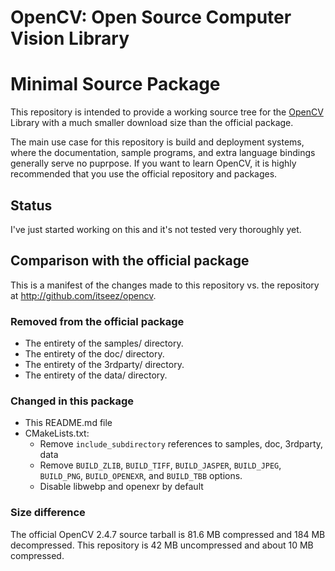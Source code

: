 # OpenCV: Open Source Computer Vision Library
# Minimal Source Package

This repository is intended to provide a working source tree for the
[OpenCV](http://opencv.org) Library with a much smaller download size
than the official package.

The main use case for this repository is build and deployment systems,
where the documentation, sample programs, and extra language bindings
generally serve no puprpose.  If you want to learn OpenCV, it is
highly recommended that you use the official repository and packages.

## Status

I've just started working on this and it's not tested very thoroughly yet.

## Comparison with the official package

This is a manifest of the changes made to this repository vs. the repository at http://github.com/itseez/opencv.

### Removed from the official package
* The entirety of the samples/ directory.
* The entirety of the doc/ directory.
* The entirety of the 3rdparty/ directory.
* The entirety of the data/ directory.

### Changed in this package
* This README.md file
* CMakeLists.txt:
    - Remove `include_subdirectory` references to samples, doc, 3rdparty, data
    - Remove `BUILD_ZLIB`, `BUILD_TIFF`, `BUILD_JASPER`, `BUILD_JPEG`, `BUILD_PNG`, `BUILD_OPENEXR`, and `BUILD_TBB` options.
    - Disable libwebp and openexr by default

### Size difference

The official OpenCV 2.4.7 source tarball is 81.6 MB compressed and 184
MB decompressed. This repository is 42 MB uncompressed and about 10 MB
compressed.
